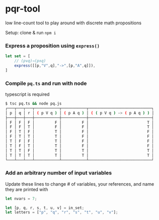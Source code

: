 # pqr-tool

low line-count tool to play around with discrete math propositions

Setup: clone & run `npm i`



### Express a proposition using `express()`
```ts
let set = [
    // (p∨q)→(p∧q)
    express([[p,"V",q],"->",[p,"A",q]]),
]
```




### Compile `pq.ts` and run with node 
typescript is required
```bash
$ tsc pq.ts && node pq.js
┌───┬───┬───┬───────────┬───────────┬────────────────────────────┐
│ p │ q │ r │ ( p V q ) │ ( p A q ) │ ( ( p V q ) -> ( p A q ) ) │
├───┼───┼───┼───────────┼───────────┼────────────────────────────┤
│ F │ F │ F │         F │         F │                          T │
│ F │ F │ T │         F │         F │                          T │
│ F │ T │ F │         T │         F │                          F │
│ F │ T │ T │         T │         F │                          F │
│ T │ F │ F │         T │         F │                          F │
│ T │ F │ T │         T │         F │                          F │
│ T │ T │ F │         T │         T │                          T │
│ T │ T │ T │         T │         T │                          T │
└───┴───┴───┴───────────┴───────────┴────────────────────────────┘
```



### Add an arbitrary number of input variables
Update these lines to change # of variables, your references, and name they are printed with
```ts
let nvars = 7;
```
```ts
let [p, q, r, s, t, u, v] = in_set;
let letters = ["p", "q", "r", "s", "t", "u", "v"];
```


